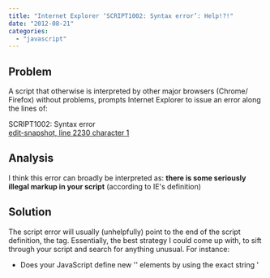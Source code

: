 ```yaml
---
title: "Internet Explorer ‘SCRIPT1002: Syntax error’: Help!?!"
date: "2012-08-21"
categories: 
  - "javascript"
---
```


## Problem

A script that otherwise is interpreted by other major browsers (Chrome/ Firefox) without problems, prompts Internet Explorer to issue an error along the lines of:

SCRIPT1002: Syntax error  
[edit-snapshot, line 2230 character 1](0)

## Analysis

I think this error can broadly be interpreted as: **there is some seriously illegal markup in your script** (according to IE's definition)

## Solution

The script error will usually (unhelpfully) point to the end of the script definition, the </script> tag. Essentially, the best strategy I could come up with, to sift through your script and search for anything unusual. For instance:

- Does your JavaScript define new '<script></script>' elements by using the exact string '<script>'
- Does your JavaScript markup resembling HTML/XML style comments, such as \`<!--' or '-->'

## Resources

[JAVASCRIPT WITHIN AJAX FAILS TO LOAD IN IE - ERROR 80020101](http://bugs.jquery.com/ticket/9221)
